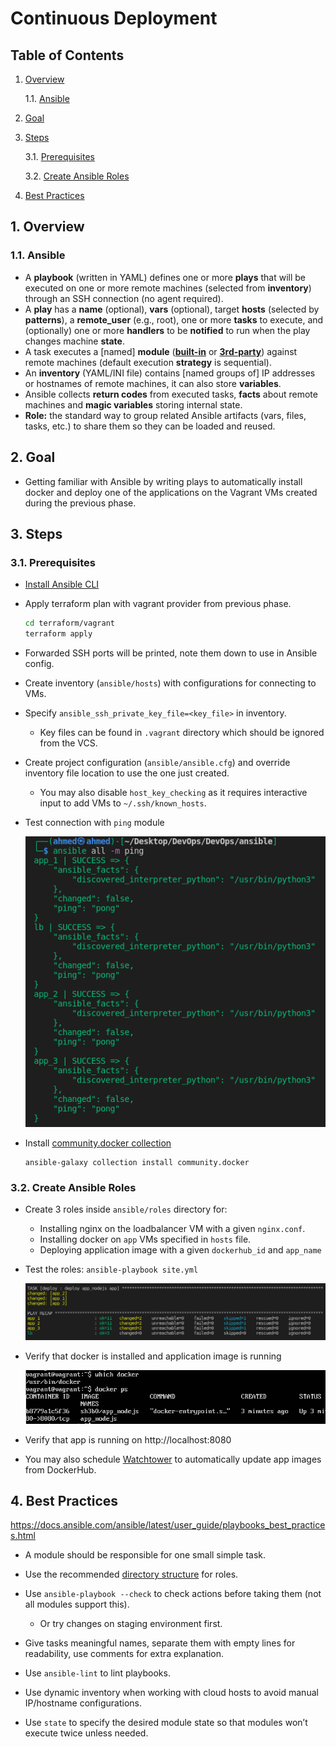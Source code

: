 # Continuous Deployment

## Table of Contents

1. [Overview](#1-Overview)

   1.1. [Ansible](#11-Ansible)

2. [Goal](#2-Goal)

3. [Steps](#3-Steps)

   3.1. [Prerequisites](#31-Prerequisites)

   3.2. [Create Ansible Roles](#32-Create-Ansible-Roles)

4. [Best Practices](#4-Best-Practices)

## 1. Overview

### 1.1. Ansible

- A **playbook** (written in YAML) defines one or more **plays** that will be executed on one or more remote machines (selected from **inventory**) through an SSH connection (no agent required).
- A **play** has a **name** (optional), **vars** (optional), target **hosts** (selected by **patterns**), a **remote_user** (e.g., root), one or more **tasks** to execute, and (optionally) one or more **handlers** to be **notified** to run when the play changes machine **state**.
- A task executes a [named] **module** (**[built-in](https://docs.ansible.com/ansible/2.9/modules/modules_by_category.html)** or [**3rd-party**](https://galaxy.ansible.com/)) against remote machines (default execution **strategy** is sequential).
- An **inventory** (YAML/INI file) contains [named groups of] IP addresses or hostnames of remote machines, it can also store **variables**.
- Ansible collects **return codes** from executed tasks, **facts** about remote machines and **magic variables** storing internal state.
- **Role:** the standard way to group related Ansible artifacts (vars, files, tasks, etc.) to share them so they can be loaded and reused.

## 2. Goal

- Getting familiar with Ansible by writing plays to automatically install docker and deploy one of the applications on the Vagrant VMs created during the previous phase. 

## 3. Steps

### 3.1. Prerequisites

- [Install Ansible CLI](https://docs.ansible.com/ansible/latest/installation_guide/intro_installation.html)

- Apply terraform plan with vagrant provider from previous phase.

  ```bash
  cd terraform/vagrant
  terraform apply
  ```

- Forwarded SSH ports will be printed, note them down to use in Ansible config.

- Create inventory (`ansible/hosts`) with configurations for connecting to VMs.

- Specify `ansible_ssh_private_key_file=<key_file>` in inventory.

  - Key files can be found in `.vagrant` directory which should be ignored from the VCS.

- Create project configuration (`ansible/ansible.cfg`) and override inventory file location to use the one just created.

  - You may also disable `host_key_checking` as it requires interactive input to add VMs to `~/.ssh/known_hosts`.

- Test connection with `ping` module

  ![ansible-1](images/ansible-1.png)

- Install [community.docker collection](https://galaxy.ansible.com/community/docker)

  ```
  ansible-galaxy collection install community.docker
  ```

### 3.2. Create Ansible Roles

- Create 3 roles inside `ansible/roles` directory for:

  - Installing nginx on the loadbalancer VM with a given `nginx.conf`.
  - Installing docker on `app` VMs specified in `hosts` file.
  - Deploying application image with a given `dockerhub_id` and `app_name`

- Test the roles: `ansible-playbook site.yml`

  ![ansible-2](images/ansible-2.png)

- Verify that docker is installed and application image is running

  ![ansible-3](images/ansible-3.png)

- Verify that app is running on http://localhost:8080

- You may also schedule [Watchtower](https://github.com/containrrr/watchtower) to automatically update app images from DockerHub.

## 4. Best Practices

https://docs.ansible.com/ansible/latest/user_guide/playbooks_best_practices.html

- A module should be responsible for one small simple task.

- Use the recommended [directory structure](https://docs.ansible.com/ansible/latest/user_guide/playbooks_reuse_roles.html#role-directory-structure) for roles.

- Use `ansible-playbook --check` to check actions before taking them (not all modules support this).

  - Or try changes on staging environment first.

- Give tasks meaningful names, separate them with empty lines for readability, use comments for extra explanation.

- Use `ansible-lint` to lint playbooks.

- Use dynamic inventory when working with cloud hosts to avoid manual IP/hostname configurations.

- Use `state` to specify the desired module state so that modules won’t execute twice unless needed.

  

